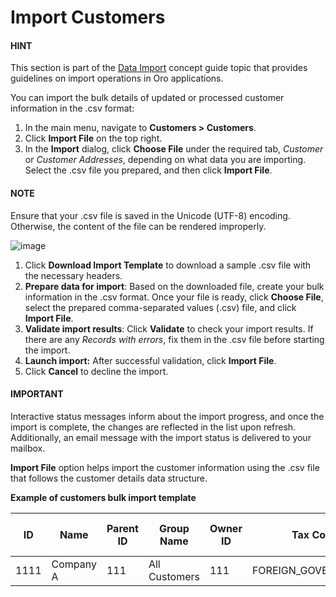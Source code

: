 <a id="import-customers"></a>

# Import Customers

#### HINT
This section is part of the [Data Import](../../../concept-guides/data-import/index.md#concept-guide-data-import) concept guide topic that provides guidelines on import operations in Oro applications.

You can import the bulk details of updated or processed customer information in the .csv format:

1. In the main menu, navigate to **Customers > Customers**.
2. Click **Import File** on the top right.
3. In the **Import** dialog, click **Choose File** under the required tab, *Customer* or *Customer Addresses*, depending on what data you are importing. Select the .csv file you prepared, and then click **Import File**.

#### NOTE
Ensure that your .csv file is saved in the Unicode (UTF-8) encoding. Otherwise, the content of the file can be rendered improperly.

![image](user/img/customers/customers/import-steps-customers.png)

1. Click **Download Import Template** to download a sample .csv file with the necessary headers.
2. **Prepare data for import**: Based on the downloaded file, create your bulk information in the .csv format. Once your file is ready, click **Choose File**, select the prepared comma-separated values (.csv) file, and click **Import File**.
3. **Validate import results**: Click **Validate** to check your import results. If there are any *Records with errors*, fix them in the .csv file before starting the import.
4. **Launch import:** After successful validation, click **Import File**.
5. Click **Cancel** to decline the import.

#### IMPORTANT
Interactive status messages inform about the import progress, and once the import is complete, the changes are reflected in the list upon refresh. Additionally, an email message with the import status is delivered to your mailbox.

**Import File** option helps import the customer information using the .csv file that follows the customer details data structure.

**Example of customers bulk import template**

|   ID | Name      |   Parent ID | Group Name    |   Owner ID | Tax Code            |   Account ID | VAT ID   | Payment term Label   |
|------|-----------|-------------|---------------|------------|---------------------|--------------|----------|----------------------|
| 1111 | Company A |         111 | All Customers |        111 | FOREIGN_GOVERNMENTS |         1111 | VAT ID   | net 60               |
